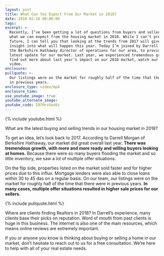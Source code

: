 ```yaml
---
layout: post
title: What Can You Expect From Our Market in 2018?
date: 2018-02-16 00:00:00
tags:
excerpt: >-
  Recently, I’ve been getting a lot of questions from buyers and sellers about
  what we can expect from the housing market in 2018. While I can’t predict the
  future, I can tell you that looking at the trends from 2017 will give us some
  insight into what will happen this year. Today I’m joined by Darrell Morgan,
  the Berkshire Hathaway director of operations for our area, to provide you the
  latest update for our market. Last year, we experienced tremendous growth. To
  find out more about last year’s impact on our 2018 market, watch our latest
  video.
enclosure:
pullquote: >-
  Our listings were on the market for roughly half of the time that there were
  in previous years.
enclosure_type: video/mp4
enclosure_time:
use_youtube_image: true
youtube_alternate_image:
youtube_code: I07HrvSexKs
---
```


{% include youtube.html %}

What are the latest buying and selling trends in our housing market in 2018?

To get an idea, let’s look back to 2017. According to Darrell Morgan of Berkshire Hathaway, our market did great overall last year. **There was tremendous growth, with more and more ready and willing buyers looking at homes.** Because there were so many buyers flooding the market and so little inventory, we saw a lot of multiple offer situations.

On the flip side, properties listed on the market sold faster and for higher prices due to this influx. Mortgage lenders were also able to close loans within 30 to 45 das on a regular basis. On our team, our listings were on the market for roughly half of the time that there were in previous years. **In many cases, multiple offer situations resulted in higher sale prices for our sellers.**

{% include pullquote.html %}

Where are clients finding Realtors in 2018? In Darrell’s experience, many clients base their picks on reputation. Word of mouth from past clients is huge in this business. The internet is also one of the main resources, which means online reviews are extremely important.

If you or anyone you know is thinking about buying or selling a home in our market, don’t hesitate to reach out to us for a free consultation. We’re here to help with all of your real estate needs.